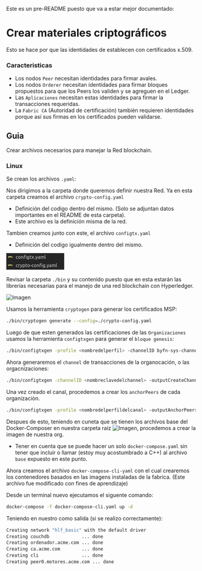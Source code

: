 Este es un pre-README puesto que va a estar mejor documentado:

# Crear materiales criptográficos
Esto se hace por que las identidades de establecen con certificados x.509.
### Caracteristicas
* Los nodos `Peer` necesitan identidades para firmar avales.
* Los nodos `Orderer` necesitan identidades para firmar bloques propuestos para que los Peers los validen y se agreguen en el Ledger.
* Las `Aplicaciones` necesitan estas identidades para firmar la transacciones requeridas.
* La `Fabric CA` (Autoridad de certificación) también requieren identidades porque así sus firmas en los certificados pueden validarse.
## Guia
Crear archivos necesarios para manejar la Red blockchain.

### Linux
Se crean los archivos `.yaml`:

Nos dirigimos a la carpeta donde queremos definir nuestra Red. Ya en esta carpeta creamos el archivo `crypto-config.yaml`
* Definición del codigo dentro del mismo. (Solo se adjuntan datos importantes en el README de esta carpeta).
* Este archivo es la definición misma de la red.

Tambien creamos junto con este, el archivo `configtx.yaml`
* Definición del codigo igualmente dentro del mismo.

![Imagen](../imgs/network_1.png)

Revisar la carpeta `./bin` y su contenido puesto que en esta estarán las librerías necesarias para el manejo de una red blockchain con Hyperledger.

![Imagen](https://github.com/DavReina/DEMO-Hyperledger-Fabric/tree/master/imgs/network_2.png)

Usamos la herramienta `cryptogen` para generar los certificados MSP:
```bash
./bin/cryptogen generate --config=./crypto-config.yaml
```
Luego de que esten generados las certificaciones de las `Organizaciones` usamos la herramienta `configtxgen` para generar el `bloque genesis`:
```bash
./bin/configtxgen -profile <nombredelperfil> -channelID byfn-sys-channel -outputBlock ./channel-artifacts/genesis.block
```
Ahora generaremos el `channel` de transacciones de la organocación, o las orgacnizaciones:
```bash
./bin/configtxgen -channelID <nombreclavedelchannel> -outputCreateChannelTx ./channel-artifacts/<nombredelchannel>.tx -profile OneOrgChannel
```
Una vez creado el canal, procedemos a crear los `anchorPeers` de cada organizaciòn.

```bash
./bin/configtxgen -profile <nombredelperfildelcanal> -outputAnchorPeersUpdate ./channel-artifacts/<nombredelanchor>.tx -channelID <nombreclavedelchannel> -asOrg <nombredelcertificadoMSPdelaorganizacion>
```
Despues de esto, teniendo en cuneta que se tienen los archivos base del Docker-Composer en nuestra carpeta raiz ![Imagen](https://github.com/DavReina/DEMO-Hyperledger-Fabric/tree/master/imgs/network_3.png), procedemos a crear la imagen de nuestra org.

* Tener en cuenta que se puede hacer un solo `docker-compose.yaml` sin tener que incluir o llamar (estoy muy acostumbrado a C++) al archivo `base` expuesto en este punto.

Ahora creamos el archivo `docker-compose-cli-yaml` con el cual crearemos los contenedores basados en las imagens instaladas de la fabrica. (Este archivo fue modificado con fines de aprendizaje)

Desde un terminal nuevo ejecutamos el siguente comando:

```bash 
docker-compose -f docker-compose-cli.yaml up -d
```
Teniendo en nuestro como salida (si se realizo correctamente):

```bash
Creating network "hlf_basic" with the default driver
Creating couchdb            ... done
Creating ordenador.acme.com ... done
Creating ca.acme.com        ... done
Creating cli                ... done
Creating peer0.motores.acme.com ... done
```
